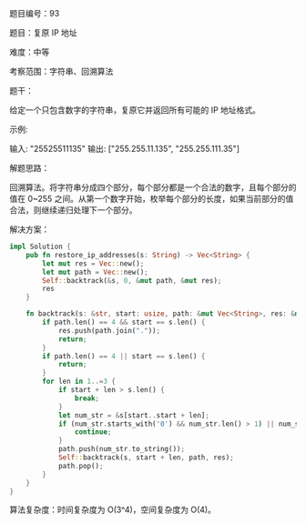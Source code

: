 题目编号：93

题目：复原 IP 地址

难度：中等

考察范围：字符串、回溯算法

题干：

给定一个只包含数字的字符串，复原它并返回所有可能的 IP 地址格式。

示例:

输入: "25525511135"
输出: ["255.255.11.135", "255.255.111.35"]

解题思路：

回溯算法。将字符串分成四个部分，每个部分都是一个合法的数字，且每个部分的值在 0~255 之间。从第一个数字开始，枚举每个部分的长度，如果当前部分的值合法，则继续递归处理下一个部分。

解决方案：

```rust
impl Solution {
    pub fn restore_ip_addresses(s: String) -> Vec<String> {
        let mut res = Vec::new();
        let mut path = Vec::new();
        Self::backtrack(&s, 0, &mut path, &mut res);
        res
    }

    fn backtrack(s: &str, start: usize, path: &mut Vec<String>, res: &mut Vec<String>) {
        if path.len() == 4 && start == s.len() {
            res.push(path.join("."));
            return;
        }
        if path.len() == 4 || start == s.len() {
            return;
        }
        for len in 1..=3 {
            if start + len > s.len() {
                break;
            }
            let num_str = &s[start..start + len];
            if (num_str.starts_with('0') && num_str.len() > 1) || num_str.parse::<i32>().unwrap_or(-1) > 255 {
                continue;
            }
            path.push(num_str.to_string());
            Self::backtrack(s, start + len, path, res);
            path.pop();
        }
    }
}
```

算法复杂度：时间复杂度为 O(3^4)，空间复杂度为 O(4)。